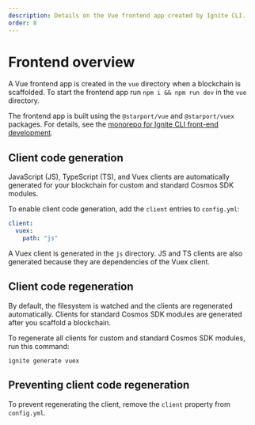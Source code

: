 ```yaml
---
description: Details on the Vue frontend app created by Ignite CLI.
order: 8
---
```


# Frontend overview

A Vue frontend app is created in the `vue` directory when a blockchain is scaffolded. To start the frontend app run `npm i && npm run dev` in the `vue` directory.

The frontend app is built using the `@starport/vue` and `@starport/vuex` packages. For details, see the [monorepo for Ignite CLI front-end development](https://github.com/ignite-hq/web).

## Client code generation

JavaScript (JS), TypeScript (TS), and Vuex clients are automatically generated for your blockchain for custom and standard Cosmos SDK modules.

To enable client code generation, add the `client` entries to `config.yml`:

```yaml
client:
  vuex:
    path: "js"
```

A Vuex client is generated in the `js` directory. JS and TS clients are also generated because they are dependencies of the Vuex client.

## Client code regeneration

By default, the filesystem is watched and the clients are regenerated automatically. Clients for standard Cosmos SDK modules are generated after you scaffold a blockchain.

To regenerate all clients for custom and standard Cosmos SDK modules, run this command:

`ignite generate vuex`

## Preventing client code regeneration	

To prevent regenerating the client, remove the `client` property from `config.yml`.	
